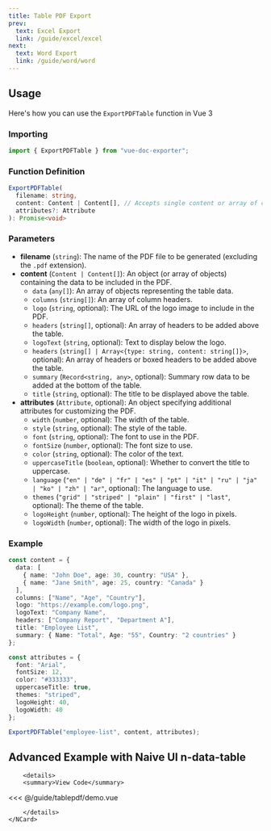 ```yaml
---
title: Table PDF Export
prev:
  text: Excel Export
  link: /guide/excel/excel
next:
  text: Word Export
  link: /guide/word/word
---
```


<script setup>
import demo from './tablepdf/demo.vue'
import { NCard } from 'naive-ui'
</script>


## Usage

Here's how you can use the `ExportPDFTable` function in Vue 3

### Importing

```typescript
import { ExportPDFTable } from "vue-doc-exporter";
```

### Function Definition

```typescript
ExportPDFTable(
  filename: string,
  content: Content | Content[], // Accepts single content or array of contents
  attributes?: Attribute
): Promise<void>
```

### Parameters

- **filename** (`string`): The name of the PDF file to be generated (excluding the `.pdf` extension).
- **content** (`Content | Content[]`):  An object (or array of objects) containing the data to be included in the PDF.
  - `data` (`any[]`): An array of objects representing the table data.
  - `columns` (`string[]`): An array of column headers.
  - `logo` (`string`, optional): The URL of the logo image to include in the PDF.
  - `headers` (`string[]`, optional): An array of headers to be added above the table.
  - `logoText` (`string`, optional): Text to display below the logo.
  - `headers` (`string[] | Array<{type: string, content: string[]}>`, optional): An array of headers or boxed headers to be added above the table.
  - `summary` (`Record<string, any>`, optional): Summary row data to be added at the bottom of the table.
  - `title` (`string`, optional): The title to be displayed above the table.
- **attributes** (`Attribute`, optional): An object specifying additional attributes for customizing the PDF.
  - `width` (`number`, optional): The width of the table.
  - `style` (`string`, optional): The style of the table.
  - `font` (`string`, optional): The font to use in the PDF.
  - `fontSize` (`number`, optional): The font size to use.
  - `color` (`string`, optional): The color of the text.
  - `uppercaseTitle` (`boolean`, optional): Whether to convert the title to uppercase.
  - `language` (`"en" | "de" | "fr" | "es" | "pt" | "it" | "ru" | "ja" | "ko" | "zh" | "ar"`, optional): The language to use.
  - `themes` (`"grid" | "striped" | "plain" | "first" | "last"`, optional): The theme of the table.
  - `logoHeight` (`number`, optional): The height of the logo in pixels.
  - `logoWidth` (`number`, optional): The width of the logo in pixels.

### Example

```typescript
const content = {
  data: [
    { name: "John Doe", age: 30, country: "USA" },
    { name: "Jane Smith", age: 25, country: "Canada" }
  ],
  columns: ["Name", "Age", "Country"],
  logo: "https://example.com/logo.png",
  logoText: "Company Name",
  headers: ["Company Report", "Department A"],
  title: "Employee List",
  summary: { Name: "Total", Age: "55", Country: "2 countries" }
};

const attributes = {
  font: "Arial",
  fontSize: 12,
  color: "#333333",
  uppercaseTitle: true,
  themes: "striped",
  logoHeight: 40,
  logoWidth: 40
};

ExportPDFTable("employee-list", content, attributes);
```

## Advanced Example with Naive UI n-data-table

<script setup>
import demo from './demo.vue'
import { NCard } from 'naive-ui'

</script>

<ClientOnly>
    <NCard title="PDF Export Example">
        <demo />
        
        <details>
        <summary>View Code</summary>
        
  <<< @/guide/tablepdf/demo.vue
        
        </details>
    </NCard>
</ClientOnly>

```html

